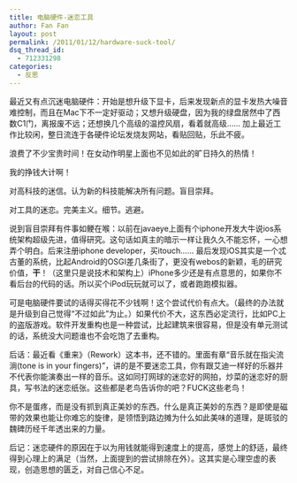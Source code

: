 ```yaml
---
title: 电脑硬件-迷恋工具
author: Fan Fan
layout: post
permalink: /2011/01/12/hardware-suck-tool/
dsq_thread_id:
  - 712331298
categories:
  - 反思
---
```

最近又有点沉迷电脑硬件：开始是想升级下显卡，后来发现新点的显卡发热大噪音难控制，而且在Mac下不一定好驱动；又想升级硬盘，因为我的绿盘居然中了西数C1门，离报废不远；还想换几个高级的温控风扇，看着就高级&#8230;&#8230; 加上最近工作比较闲，整日流连于各硬件论坛发烧友网站，看贴回贴，乐此不疲。

浪费了不少宝贵时间！在女动作明星上面也不见如此的旷日持久的热情！

我的挣钱大计啊！

对高科技的迷信。认为新的科技能解决所有问题。盲目崇拜。

对工具的迷恋。完美主义。细节。逃避。

说到盲目崇拜有件事如鲠在喉：以前在javaeye上面有个iphone开发大牛说ios系统架构超级先进，值得研究。这句话如真主的暗示一样让我久久不能忘怀，一心想弄个明白。后来注册iphone developer，买itouch&#8230;&#8230; 最后发现iOS其实是一个忒古董的系统，比起Android的OSGI差几条街了，更没有webos的新颖，毛的研究价值，**干**！（这里只是说技术和架构上）iPhone多少还是有点意思的，如果你不看后台的代码的话。所以买个iPod玩玩就可以了，或者跑跑模拟器。

可是电脑硬件要试的话得买得花不少钱啊！这个尝试代价有点大。（最终的办法就是升级到自己觉得“不过如此”为止。）如果代价不大，这东西必定流行，比如PC上的盗版游戏。软件开发重构也是一种尝试，比起建筑来很容易，但是没有单元测试的话，系统没大问题谁也不会吃饱了去重构。

后话：最近看《重来》（Rework）这本书，还不错的。里面有章“音乐就在指尖流淌(tone is in your fingers)”，讲的是不要迷恋工具，你有跟艾迪一样好的乐器并不代表你能演奏出一样的音乐。这如同打网球的迷恋好的网拍，炒菜的迷恋好的厨具，写书法的迷恋纸张。这些都是老鸟告诉你的吧？FUCK这些老鸟！

你不是蛋疼，而是没有抓到真正美妙的东西。什么是真正美妙的东西？是即使是磁带的效果也能让你难忘的旋律，是领悟到路边摊为什么如此美味的道理，是斑驳的魏碑历经千年透出来的力量。

后记：迷恋硬件的原因在于以为用钱就能得到速度上的提高，感觉上的舒适，最终得到心理上的满足（当然，上面提到的尝试排除在外）。这其实是心理空虚的表现，创造思想的匮乏，对自己信心不足。